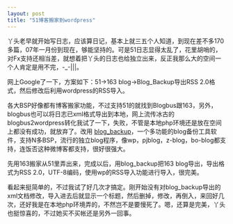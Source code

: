 ```yaml
---
layout: post
title: "51博客搬家到wordpress"
---
```


丫头老早就开始写日志，应该算日记，基本上就三五个人知道，到现在差不多170多篇，07年一月份到现在，够能坚持的。可是51日志显得太乱了，花里胡哨的，对Fx支持还相当差，就想着把丫头的日志也给独立出来，反正我那么大的空间一个人肯定是用不完，-_-|||。

网上Google了一下，方案如下：51->163 blog->Blog_Backup导出RSS 2.0格式，然后修改后利用wordpress的RSS导入。

各大BSP好像都有博客搬家功能，不过支持51的就找到Blogbus跟163，另外，blogbus也可以将日志已xml格式导出到本地，网上流传冰古的blogbus2wordpress转化我试了一下，失败，不管是本地php环境还是放在空间上都没有成功，就放弃了。改用 [blog_backup](http://www.pt42.cn/blog_backup_index.htm)，一个多功能的blog备份工具软件，支持N多BSP，流行的独立blog程序，像wp，pjblog，z-blog，bo-blog都支持，连饭否这种微博客都支持，很好很强大。

先用163搬家从51里弄出来，完成以后，用blog_backup把163 blog导出，导出格式为RSS 2.0，UTF-8编码，使用wp的RSS导入功能进行导入，很完美。

看起来挺简单的，不过我试了好几次才搞定。刚开始没有对blog_backup导出的xml文档修改，导入进去后就显示一个标题，然后删掉，修改，再倒入，来回好几次，还好我是在本地php环境弄的，不然岂不是要慢死了。嗯，还算是完美，丫头也挺惊喜的，不过她买不买帐还是另外一回事。
